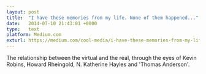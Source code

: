 ```yaml
---
layout: post
title:  "I have these memories from my life. None of them happened..."
date:   2014-07-10 21:43:01 +0000
type:   text
platform: Medium.com
exturl: https://medium.com/cool-media/i-have-these-memories-from-my-life-none-of-them-happened-54cdf7a14d87
---
```

The relationship between the virtual and the real, through the eyes of Kevin Robins, Howard Rheingold, N. Katherine Hayles and 'Thomas Anderson'.
